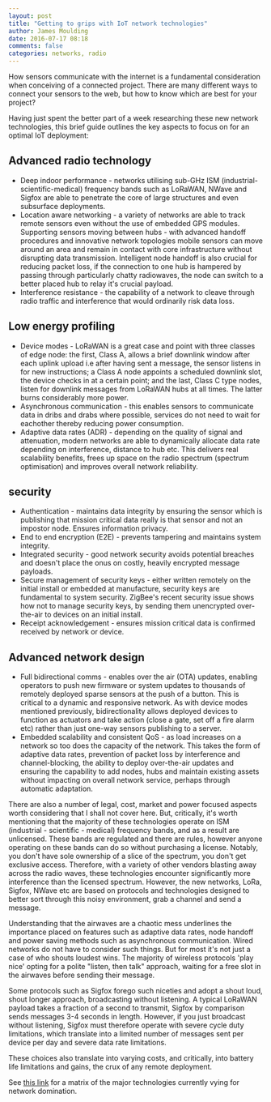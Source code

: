 ```yaml
---
layout: post
title: "Getting to grips with IoT network technologies"
author: James Moulding
date: 2016-07-17 08:18
comments: false
categories: networks, radio
---
```


How sensors communicate with the internet is a fundamental consideration when conceiving of a connected project. There are many different ways to connect your sensors to the web, but how to know which are best for your project?

Having just spent the better part of a week researching these new network technologies, this brief guide outlines the key aspects to focus on for an optimal IoT deployment:

## Advanced radio technology 

*   Deep indoor performance - networks utilising sub-GHz ISM (industrial-scientific-medical) frequency bands such as LoRaWAN, NWave and Sigfox are able to penetrate the core of large structures and even subsurface deployments.
*   Location aware networking - a variety of networks are able to track remote sensors even without the use of embedded GPS modules.
Supporting sensors moving between hubs - with advanced handoff procedures and innovative network topologies mobile sensors can move around an area and remain in contact with core infrastructure without disrupting data transmission. Intelligent node handoff is also crucial for reducing packet loss, if the connection to one hub is hampered by passing through particularly chatty radiowaves, the node can switch to a better placed hub to relay it's crucial payload. 
*   Interference resistance - the capability of a network to cleave through radio traffic and interference that would ordinarily risk data loss.

## Low energy profiling

*  Device modes - LoRaWAN is a great case and point with three classes of edge node: the first, Class A, allows a brief downlink window after each uplink upload i.e after having sent a message, the sensor listens in for new instructions; a Class A node appoints a scheduled downlink slot, the device checks in at a certain point; and the last, Class C type nodes, listen for downlink messages from LoRaWAN hubs at all times. The latter burns considerably more power.
*  Asynchronous communication - this enables sensors to communicate data in dribs and drabs where possible, services do not need to wait for eachother thereby reducing power consumption.
*  Adaptive data rates (ADR) - depending on the quality of signal and attenuation, modern networks are able to dynamically allocate data rate depending on interference, distance to hub etc. This delivers real scalability benefits, frees up space on the radio spectrum (spectrum optimisation) and improves overall network reliability.

## security
*  Authentication - maintains data integrity by ensuring the sensor which is publishing that mission critical data really is that sensor and not an impostor node. Ensures information privacy.
*  End to end encryption (E2E) - prevents tampering and maintains system integrity.
*  Integrated security - good network security avoids potential breaches and doesn't place the onus on costly, heavily encrypted message payloads.
*  Secure management of security keys - either written remotely on the initial install or embedded at manufacture, security keys are fundamental to system security. ZigBee's recent security issue shows how not to manage security keys, by sending them unencrypted over-the-air to devices on an initial install. 
*  Receipt acknowledgement - ensures mission critical data is confirmed received by network or device.

## Advanced network design
*  Full bidirectional comms - enables over the air (OTA) updates, enabling operators to push new firmware or system updates to thousands of remotely deployed sparse sensors at the push of a button. This is critical to a dynamic and responsive network. As with device modes mentioned previously, bidirectionality allows deployed devices to function as actuators and take action (close a gate, set off a fire alarm etc) rather than just one-way sensors publishing to a server.
*  Embedded scalability and consistent QoS - as load increases on a network so too does the capacity of the network. This takes the form of adaptive data rates, prevention of packet loss by interference and channel-blocking, the ability to deploy over-the-air updates and ensuring the capability to add nodes, hubs and maintain existing assets without impacting on overall network service, perhaps through automatic adaptation.

There are also a number of legal, cost, market and power focused aspects worth considering that I shall not cover here. But, critically, it's worth mentioning that the majority of these technologies operate on ISM (industrial - scientific - medical) frequency bands, and as a result are unlicensed. These bands are  regulated and there are rules, however anyone operating on these bands can do so without purchasing a license. Notably, you don't have sole ownership of a slice of the spectrum, you don't get exclusive access. Therefore, with a variety of other vendors blasting away across the radio waves, these technologies encounter significantly more interference than the licensed spectrum. However, the new networks, LoRa, Sigfox, NWave etc are based on protocols and technologies designed to better sort through this noisy environment, grab a channel and send a message.

Understanding that the airwaves are a chaotic mess  underlines the importance placed on features such as adaptive data rates, node handoff and power saving methods such as asynchronous communication. Wired networks do not have to consider such things. But for most it's not just a case of who shouts loudest wins. The majority of wireless protocols 'play nice' opting for a polite "listen, then talk" approach, waiting for a free slot in the airwaves before sending their message.

Some protocols such as Sigfox forego such niceties and adopt a shout loud, shout longer approach, broadcasting without listening. A typical LoRaWAN payload takes a fraction of a second to transmit, Sigfox by comparison sends messages 3-4 seconds in length. However, if you just broadcast without listening, Sigfox must therefore operate with severe cycle duty limitations, which translate into a limited number of messages sent per device per day and severe data rate limitations.

These choices also translate into varying costs, and critically, into battery life limitations and gains, the crux of any remote deployment.

See [this link](https://www.opensensors.io/connectivity) for a matrix of the major technologies currently vying for network domination.
